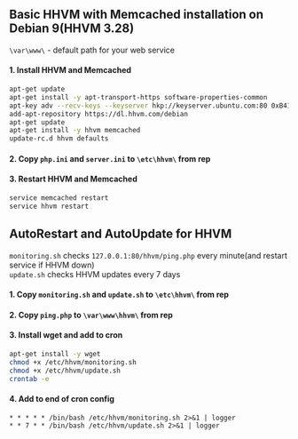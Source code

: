 ## Basic HHVM with Memcached installation on Debian 9(HHVM 3.28)
`\var\www\` - default path for your web service
#### 1. Install HHVM and Memcached
```bash
apt-get update
apt-get install -y apt-transport-https software-properties-common
apt-key adv --recv-keys --keyserver hkp://keyserver.ubuntu.com:80 0xB4112585D386EB94
add-apt-repository https://dl.hhvm.com/debian
apt-get update
apt-get install -y hhvm memcached
update-rc.d hhvm defaults
```

#### 2. Copy `php.ini` and `server.ini` to `\etc\hhvm\` from rep

#### 3. Restart HHVM and Memcached
```bash
service memcached restart
service hhvm restart
```


## AutoRestart and AutoUpdate for HHVM
`monitoring.sh` checks `127.0.0.1:80/hhvm/ping.php` every minute(and restart service if HHVM down)  
`update.sh` checks HHVM updates every 7 days
#### 1. Copy `monitoring.sh` and `update.sh` to `\etc\hhvm\` from rep
#### 2. Copy `ping.php` to `\var\www\hhvm\` from rep
#### 3. Install wget and add to cron
```bash
apt-get install -y wget
chmod +x /etc/hhvm/monitoring.sh
chmod +x /etc/hhvm/update.sh
crontab -e
```
#### 4. Add to end of cron config
```
* * * * * /bin/bash /etc/hhvm/monitoring.sh 2>&1 | logger
* * 7 * * /bin/bash /etc/hhvm/update.sh 2>&1 | logger
```
